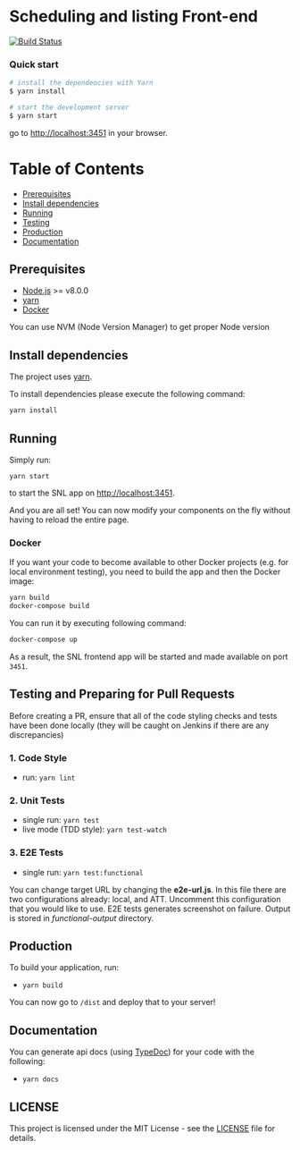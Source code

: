 # Scheduling and listing Front-end

[![Build Status](https://travis-ci.org/hmcts/snl-frontend.svg?branch=master)](https://travis-ci.org/hmcts/snl-frontend)

### Quick start

```bash
# install the dependencies with Yarn
$ yarn install

# start the development server
$ yarn start
```
go to [http://localhost:3451](http://localhost:3451) in your browser.

# Table of Contents

 * [Prerequisites](#prerequisites)
 * [Install dependencies](#install-dependencies)
 * [Running](#running)
 * [Testing](#testing)
 * [Production](#production)
 * [Documentation](#documentation)

## Prerequisites

* [Node.js](https://nodejs.org/) >= v8.0.0
* [yarn](https://yarnpkg.com/)
* [Docker](https://www.docker.com)

You can use NVM (Node Version Manager) to get proper Node version

## Install dependencies

The project uses [yarn](https://yarnpkg.com/).

To install dependencies please execute the following command:

```bash
yarn install
```

## Running

Simply run:

```
yarn start
```

to start the SNL app on [http://localhost:3451](http://localhost:3451).

And you are all set! You can now modify your components on the fly without having to reload the entire page.

### Docker

If you want your code to become available to other Docker projects (e.g. for local environment testing), you need to build the app and then the Docker image:

```bash
yarn build
docker-compose build
```

You can run it by executing following command:

```bash
docker-compose up
```

As a result, the SNL frontend app will be started and made available on port `3451`.

## Testing and Preparing for Pull Requests

Before creating a PR, ensure that all of the code styling checks and tests have been done locally (they will be caught on Jenkins if there are any discrepancies)

### 1. Code Style

* run: `yarn lint`

### 2. Unit Tests

* single run: `yarn test`
* live mode (TDD style): `yarn test-watch`

### 3. E2E Tests

* single run: `yarn test:functional`

You can change target URL by changing the **e2e-url.js**. In this file there are two configurations already: local, and ATT. Uncomment this configuration that you would like to use.
E2E tests generates screenshot on failure. Output is stored in *functional-output* directory.

## Production

To build your application, run:

* `yarn build`

You can now go to `/dist` and deploy that to your server!

## Documentation

You can generate api docs (using [TypeDoc](http://typedoc.org/)) for your code with the following:

* `yarn docs`

## LICENSE

This project is licensed under the MIT License - see the [LICENSE](LICENSE.md) file for details.
